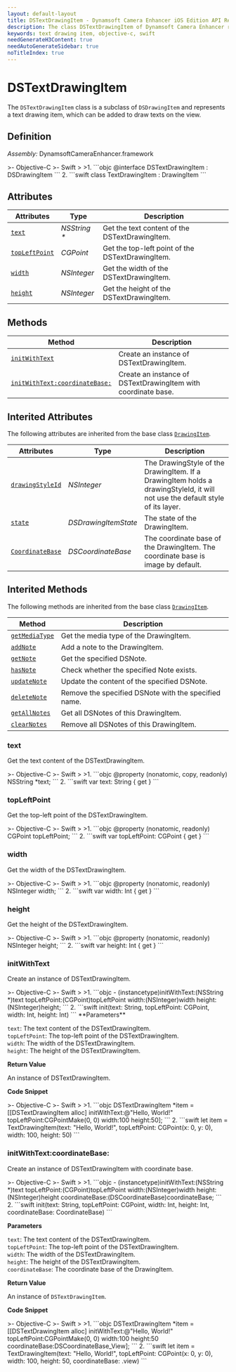 ```yaml
---
layout: default-layout
title: DSTextDrawingItem - Dynamsoft Camera Enhancer iOS Edition API Reference
description: The class DSTextDrawingItem of Dynamsoft Camera Enhancer represents a text drawing item, which can be added to draw texts on the view.
keywords: text drawing item, objective-c, swift
needGenerateH3Content: true
needAutoGenerateSidebar: true
noTitleIndex: true
---
```


# DSTextDrawingItem

The `DSTextDrawingItem` class is a subclass of `DSDrawingItem` and represents a text drawing item, which can be added to draw texts on the view.

## Definition

*Assembly:* DynamsoftCameraEnhancer.framework

<div class="sample-code-prefix"></div>
>- Objective-C
>- Swift
>
>1. 
```objc
@interface DSTextDrawingItem : DSDrawingItem
```
2. 
```swift
class TextDrawingItem : DrawingItem
```

## Attributes

| Attributes | Type | Description |
| ---------- | ---- | ----------- |
| [`text`](#text) | *NSString \** |Get the text content of the DSTextDrawingItem. |
| [`topLeftPoint`](#topleftpoint) | *CGPoint* |Get the top-left point of the DSTextDrawingItem. |
| [`width`](#width) | *NSInteger* |Get the width of the DSTextDrawingItem. |
| [`height`](#height) | *NSInteger* |Get the height of the DSTextDrawingItem. |

## Methods

| Method | Description |
|------- |-------------|
| [`initWithText`](#initwithtext) | Create an instance of DSTextDrawingItem. |
| [`initWithText:coordinateBase:`](#initwithtextcoordinatebase) | Create an instance of DSTextDrawingItem with coordinate base. |

## Interited Attributes

The following attributes are inherited from the base class [`DrawingItem`](drawingitem.html).

| Attributes | Type | Description |
| ---------- | ---- | ----------- |
| [`drawingStyleId`](drawingitem.html#drawingstyleid) | *NSInteger* | The DrawingStyle of the DrawingItem. If a DrawingItem holds a drawingStyleId, it will not use the default style of its layer. |
| [`state`](drawingitem.html#state) | *DSDrawingItemState* | The state of the DrawingItem. |
| [`CoordinateBase`](drawingitem.html#coordinatebase) | *DSCoordinateBase* | The coordinate base of the DrawingItem. The coordinate base is image by default. |

## Interited Methods

The following methods are inherited from the base class [`DrawingItem`](drawingitem.html).

| Method | Description |
|------- |-------------|
| [`getMediaType`](drawingitem.html#getmediatype) | Get the media type of the DrawingItem. |
| [`addNote`](drawingitem.html#addnote) | Add a note to the DrawingItem. |
| [`getNote`](drawingitem.html#getnote) | Get the specified DSNote. |
| [`hasNote`](drawingitem.html#hasnote) | Check whether the specified Note exists. |
| [`updateNote`](drawingitem.html#updatenote) | Update the content of the specified DSNote. |
| [`deleteNote`](drawingitem.html#deletenote) | Remove the specified DSNote with the specified name. |
| [`getAllNotes`](drawingitem.html#getallnotes) | Get all DSNotes of this DrawingItem. |
| [`clearNotes`](drawingitem.html#clearnotes) | Remove all DSNotes of this DrawingItem. |

### text

Get the text content of the DSTextDrawingItem.

<div class="sample-code-prefix"></div>
>- Objective-C
>- Swift
>
>1. 
```objc
@property (nonatomic, copy, readonly) NSString *text;
```
2. 
```swift
var text: String { get }
```

### topLeftPoint

Get the top-left point of the DSTextDrawingItem.

<div class="sample-code-prefix"></div>
>- Objective-C
>- Swift
>
>1. 
```objc
@property (nonatomic, readonly) CGPoint topLeftPoint;
```
2. 
```swift
var topLeftPoint: CGPoint { get }
```

### width

Get the width of the DSTextDrawingItem.

<div class="sample-code-prefix"></div>
>- Objective-C
>- Swift
>
>1. 
```objc
@property (nonatomic, readonly) NSInteger width;
```
2. 
```swift
var width: Int { get }
```

### height

Get the height of the DSTextDrawingItem.

<div class="sample-code-prefix"></div>
>- Objective-C
>- Swift
>
>1. 
```objc
@property (nonatomic, readonly) NSInteger height;
```
2. 
```swift
var height: Int { get }
```

### initWithText

Create an instance of DSTextDrawingItem.

<div class="sample-code-prefix"></div>
>- Objective-C
>- Swift
>
>1. 
```objc
- (instancetype)initWithText:(NSString *)text
                topLeftPoint:(CGPoint)topLeftPoint
                       width:(NSInteger)width
                      height:(NSInteger)height;
```
2. 
```swift
init(text: String, topLeftPoint: CGPoint, width: Int, height: Int)
```
**Parameters**

`text`: The text content of the DSTextDrawingItem.  
`topLeftPoint`: The top-left point of the DSTextDrawingItem.  
`width`: The width of the DSTextDrawingItem.  
`height`: The height of the DSTextDrawingItem.  

**Return Value**

An instance of DSTextDrawingItem.

**Code Snippet**

<div class="sample-code-prefix"></div>
>- Objective-C
>- Swift
>
>1. 
```objc
DSTextDrawingItem *item = [[DSTextDrawingItem alloc] initWithText:@"Hello, World!" topLeftPoint:CGPointMake(0, 0) width:100 height:50];
```
2. 
```swift
let item = TextDrawingItem(text: "Hello, World!", topLeftPoint: CGPoint(x: 0, y: 0), width: 100, height: 50)
```

### initWithText:coordinateBase:

Create an instance of DSTextDrawingItem with coordinate base.

<div class="sample-code-prefix"></div>
>- Objective-C
>- Swift
>
>1. 
```objc
- (instancetype)initWithText:(NSString *)text
                topLeftPoint:(CGPoint)topLeftPoint
                       width:(NSInteger)width
                      height:(NSInteger)height
              coordinateBase:(DSCoordinateBase)coordinateBase;
```
2. 
```swift
init(text: String, topLeftPoint: CGPoint, width: Int, height: Int, coordinateBase: CoordinateBase)
```

**Parameters**

`text`: The text content of the DSTextDrawingItem.  
`topLeftPoint`: The top-left point of the DSTextDrawingItem.  
`width`: The width of the DSTextDrawingItem.  
`height`: The height of the DSTextDrawingItem.  
`coordinateBase`: The coordinate base of the DrawingItem.  

**Return Value**

An instance of `DSTextDrawingItem`.

**Code Snippet**

<div class="sample-code-prefix"></div>
>- Objective-C
>- Swift
>
>1. 
```objc
DSTextDrawingItem *item = [[DSTextDrawingItem alloc] initWithText:@"Hello, World!" topLeftPoint:CGPointMake(0, 0) width:100 height:50 coordinateBase:DSCoordinateBase_View];
```
2. 
```swift
let item = TextDrawingItem(text: "Hello, World!", topLeftPoint: CGPoint(x: 0, y: 0), width: 100, height: 50, coordinateBase: .view)
```
